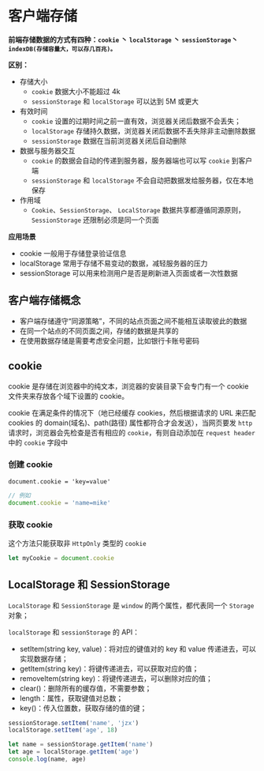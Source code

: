 # 客户端存储

**前端存储数据的方式有四种：`cookie` 丶 `localStorage` 丶 `sessionStorage`丶 `indexDB(存储容量大，可以存几百兆)。`**

**区别：**

- 存储大小
  - `cookie` 数据大小不能超过 4k
  - `sessionStorage` 和 `localStorage` 可以达到 5M 或更大
- 有效时间
  - ​`cookie` 设置的过期时间之前一直有效，浏览器关闭后数据不会丢失；
  - `localStorage` 存储持久数据，浏览器关闭后数据不丢失除非主动删除数据
  - ​`sessionStorage` 数据在当前浏览器关闭后自动删除
- 数据与服务器交互
  - `cookie` 的数据会自动的传递到服务器，服务器端也可以写 `cookie` 到客户端
  - ​`sessionStorage` 和 `localStorage` 不会自动把数据发给服务器，仅在本地保存
- 作用域
  - `Cookie`、`SessionStorage`、 `LocalStorage` 数据共享都遵循同源原则，`SessionStorage` 还限制必须是同一个页面

**应用场景**

- cookie 一般用于存储登录验证信息
- localStorage 常用于存储不易变动的数据，减轻服务器的压力
- sessionStorage 可以用来检测用户是否是刷新进入页面或者一次性数据

## 客户端存储概念

- 客户端存储遵守“同源策略”，不同的站点页面之间不能相互读取彼此的数据
- 在同一个站点的不同页面之间，存储的数据是共享的
- 在使用数据存储是需要考虑安全问题，比如银行卡账号密码

## cookie

cookie 是存储在浏览器中的纯文本，浏览器的安装目录下会专门有一个 cookie 文件夹来存放各个域下设置的 cookie。

cookie 在满足条件的情况下（地已经缓存 cookies，然后根据请求的 URL 来匹配 cookies 的 domain(域名)、path(路径) 属性都符合才会发送），当网页要发 `http` 请求时，浏览器会先检查是否有相应的 `cookie`，有则自动添加在 `request header` 中的 `cookie` 字段中

### 创建 cookie

`document.cookie = 'key=value'`

```js
// 例如
document.cookie = 'name=mike'
```

### 获取 cookie

这个方法只能获取非 `HttpOnly` 类型的 `cookie`

```js
let myCookie = document.cookie
```

## LocalStorage 和 SessionStorage

`LocalStorage` 和 `SessionStorage` 是 `window` 的两个属性，都代表同一个 `Storage` 对象；

`localStorage` 和 `sessionStorage` 的 API：

- setItem(string key, value)：将对应的键值对的 key 和 value 传递进去，可以实现数据存储；
- getItem(string key)：将键传递进去，可以获取对应的值；
- removeItem(string key)：将键传递进去，可以删除对应的值；
- clear()：删除所有的缓存值，不需要参数；
- length：属性，获取键值对总数；
- key()：传入位置数，获取存储的值的键；

```js
sessionStorage.setItem('name', 'jzx')
localStorage.setItem('age', 18)

let name = sessionStorage.getItem('name')
let age = localStorage.getItem('age')
console.log(name, age)
```
